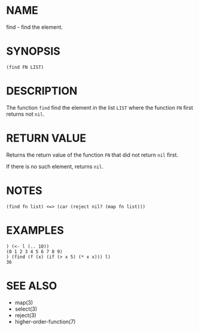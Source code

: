 # NAME
find - find the element.

# SYNOPSIS

    (find FN LIST)

# DESCRIPTION
The function `find` find the element in the list `LIST` where the function `FN` first returns not `nil`.

# RETURN VALUE
Returns the return value of the function `FN` that did not return `nil` first.

If there is no such element, returns `nil`.

# NOTES

    (find fn list) <=> (car (reject nil? (map fn list)))

# EXAMPLES

    ) (<- l (.. 10))
    (0 1 2 3 4 5 6 7 8 9)
    ) (find (f (x) (if (> x 5) (* x x))) l)
    36

# SEE ALSO
- map(3)
- select(3)
- reject(3)
- higher-order-function(7)
